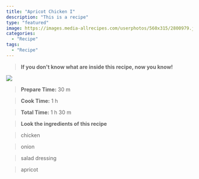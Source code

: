 ```yaml
---
title: "Apricot Chicken I"
description: "This is a recipe"
type: "featured"
image: https://images.media-allrecipes.com/userphotos/560x315/2800979.jpg
categories: 
  - "Recipe"
tags: 
  - "Recipe"
---
```



>**If you don't know what are inside this recipe, now you know!**

![](../images/Recipes-Banner.jpg)
> **Prepare Time:** 30 m


> **Cook Time:** 1 h


> **Total Time:** 1 h 30 m

> **Look the ingredients of this recipe**

> chicken

> onion

> salad dressing

> apricot

